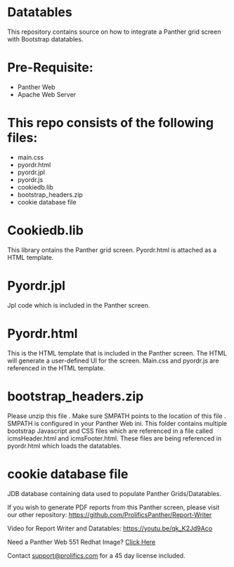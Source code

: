 # Datatables
This repository contains source on how to integrate a Panther grid screen with Bootstrap datatables.

# Pre-Requisite:
  * Panther Web
  * Apache  Web Server

# This repo consists of the following files:
  * main.css
  * pyordr.html
  * pyordr.jpl
  * pyordr.js
  * cookiedb.lib
  * bootstrap_headers.zip
  * cookie database file
  
# Cookiedb.lib
This library ontains the Panther grid screen. Pyordr.html is attached as a HTML template.

# Pyordr.jpl
Jpl code which is included in the Panther screen. 

# Pyordr.html
This is the HTML template that is included in the Panther screen. The HTML will generate a user-defined UI for the screen. Main.css and pyordr.js are referenced in the HTML template.

# bootstrap_headers.zip
Please unzip  this file . Make sure SMPATH  points to the location of this file . SMPATH is configured in your Panther Web ini. This folder contains multiple bootstrap Javascript and CSS files which are  referenced in a file called icmsHeader.html and icmsFooter.html. These files are being referenced in pyordr.html which loads the datatables.

# cookie database file
JDB database containing  data used to populate Panther Grids/Datatables.

If you wish to generate PDF reports from this Panther screen, please visit our other repository: https://github.com/ProlificsPanther/Report-Writer

Video for Report Writer and Datatables: https://youtu.be/qk_K2Jd9Aco

Need a Panther Web 551 Redhat Image? [Click Here](https://hub.docker.com/r/prolificspanther)

Contact support@prolifics.com for a 45 day license included.
